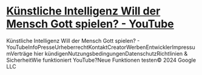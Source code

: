 # [Künstliche Intelligenz   Will der Mensch Gott spielen? - YouTube](https://www.youtube.com/watch?v=CwKs13o6f6Q)

Künstliche Intelligenz Will der Mensch Gott spielen? - YouTubeInfoPresseUrheberrechtKontaktCreatorWerbenEntwicklerImpressumVerträge hier kündigenNutzungsbedingungenDatenschutzRichtlinien & SicherheitWie funktioniert YouTube?Neue Funktionen testen© 2024 Google LLC
